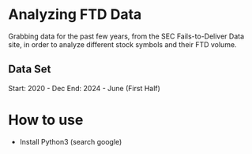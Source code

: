 # Analyzing FTD Data
Grabbing data for the past few years, from the SEC Fails-to-Deliver Data site, in order to analyze different stock symbols and their FTD volume.

## Data Set
Start: 2020 - Dec
End: 2024 - June (First Half)

# How to use
- Install Python3 (search google)
